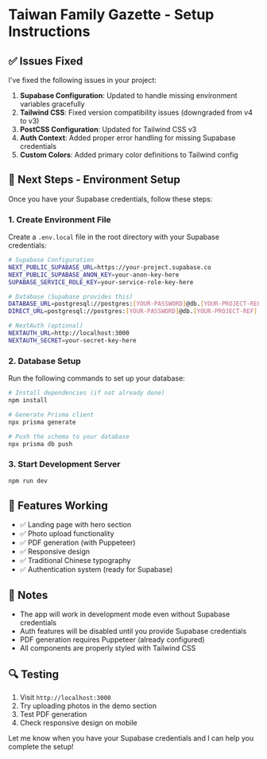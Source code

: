 # Taiwan Family Gazette - Setup Instructions

## ✅ Issues Fixed

I've fixed the following issues in your project:

1. **Supabase Configuration**: Updated to handle missing environment variables gracefully
2. **Tailwind CSS**: Fixed version compatibility issues (downgraded from v4 to v3)
3. **PostCSS Configuration**: Updated for Tailwind CSS v3
4. **Auth Context**: Added proper error handling for missing Supabase credentials
5. **Custom Colors**: Added primary color definitions to Tailwind config

## 🔧 Next Steps - Environment Setup

Once you have your Supabase credentials, follow these steps:

### 1. Create Environment File
Create a `.env.local` file in the root directory with your Supabase credentials:

```bash
# Supabase Configuration
NEXT_PUBLIC_SUPABASE_URL=https://your-project.supabase.co
NEXT_PUBLIC_SUPABASE_ANON_KEY=your-anon-key-here
SUPABASE_SERVICE_ROLE_KEY=your-service-role-key-here

# Database (Supabase provides this)
DATABASE_URL=postgresql://postgres:[YOUR-PASSWORD]@db.[YOUR-PROJECT-REF].supabase.co:5432/postgres
DIRECT_URL=postgresql://postgres:[YOUR-PASSWORD]@db.[YOUR-PROJECT-REF].supabase.co:5432/postgres

# NextAuth (optional)
NEXTAUTH_URL=http://localhost:3000
NEXTAUTH_SECRET=your-secret-key-here
```

### 2. Database Setup
Run the following commands to set up your database:

```bash
# Install dependencies (if not already done)
npm install

# Generate Prisma client
npx prisma generate

# Push the schema to your database
npx prisma db push
```

### 3. Start Development Server
```bash
npm run dev
```

## 🚀 Features Working

- ✅ Landing page with hero section
- ✅ Photo upload functionality
- ✅ PDF generation (with Puppeteer)
- ✅ Responsive design
- ✅ Traditional Chinese typography
- ✅ Authentication system (ready for Supabase)

## 📝 Notes

- The app will work in development mode even without Supabase credentials
- Auth features will be disabled until you provide Supabase credentials
- PDF generation requires Puppeteer (already configured)
- All components are properly styled with Tailwind CSS

## 🔍 Testing

1. Visit `http://localhost:3000`
2. Try uploading photos in the demo section
3. Test PDF generation
4. Check responsive design on mobile

Let me know when you have your Supabase credentials and I can help you complete the setup! 